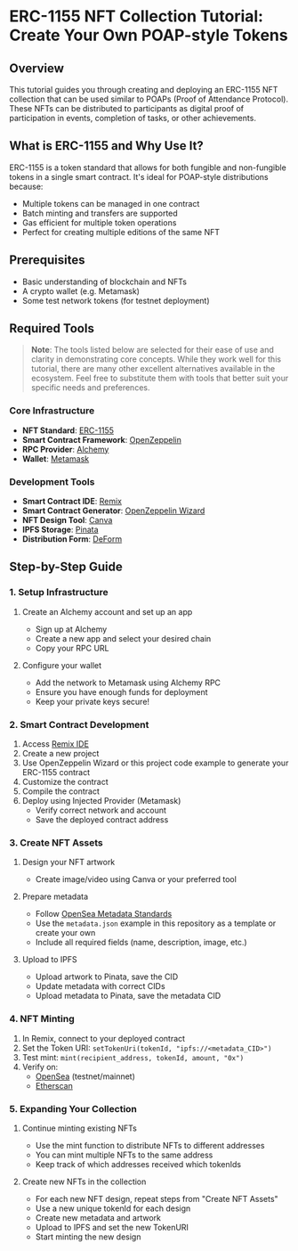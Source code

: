 # ERC-1155 NFT Collection Tutorial: Create Your Own POAP-style Tokens

## Overview
This tutorial guides you through creating and deploying an ERC-1155 NFT collection that can be used similar to POAPs (Proof of Attendance Protocol). These NFTs can be distributed to participants as digital proof of participation in events, completion of tasks, or other achievements.

## What is ERC-1155 and Why Use It?
ERC-1155 is a token standard that allows for both fungible and non-fungible tokens in a single smart contract. It's ideal for POAP-style distributions because:
- Multiple tokens can be managed in one contract
- Batch minting and transfers are supported
- Gas efficient for multiple token operations
- Perfect for creating multiple editions of the same NFT

## Prerequisites
- Basic understanding of blockchain and NFTs
- A crypto wallet (e.g. Metamask)
- Some test network tokens (for testnet deployment)

## Required Tools

> **Note**: The tools listed below are selected for their ease of use and clarity in demonstrating core concepts. While they work well for this tutorial, there are many other excellent alternatives available in the ecosystem. Feel free to substitute them with tools that better suit your specific needs and preferences.

### Core Infrastructure
- **NFT Standard**: [ERC-1155](https://ethereum.org/en/developers/docs/standards/tokens/erc-1155/)
- **Smart Contract Framework**: [OpenZeppelin](https://docs.openzeppelin.com/contracts/5.x/erc1155)
- **RPC Provider**: [Alchemy](https://www.alchemy.com/)
- **Wallet**: [Metamask](https://metamask.io/)

### Development Tools
- **Smart Contract IDE**: [Remix](https://remix.ethereum.org/)
- **Smart Contract Generator**: [OpenZeppelin Wizard](https://wizard.openzeppelin.com/#erc1155)
- **NFT Design Tool**: [Canva](https://www.canva.com/)
- **IPFS Storage**: [Pinata](https://pinata.cloud/)
- **Distribution Form**: [DeForm](https://app.deform.cc/)

## Step-by-Step Guide

### 1. Setup Infrastructure
1. Create an Alchemy account and set up an app
   - Sign up at Alchemy
   - Create a new app and select your desired chain
   - Copy your RPC URL

2. Configure your wallet
   - Add the network to Metamask using Alchemy RPC
   - Ensure you have enough funds for deployment
   - Keep your private keys secure!

### 2. Smart Contract Development
1. Access [Remix IDE](https://remix.ethereum.org/)
2. Create a new project
3. Use OpenZeppelin Wizard or this project code example to generate your ERC-1155 contract
4. Customize the contract
5. Compile the contract
6. Deploy using Injected Provider (Metamask)
   - Verify correct network and account
   - Save the deployed contract address

### 3. Create NFT Assets
1. Design your NFT artwork
   - Create image/video using Canva or your preferred tool

2. Prepare metadata
   - Follow [OpenSea Metadata Standards](https://docs.opensea.io/docs/metadata-standards)
   - Use the `metadata.json` example in this repository as a template or create your own
   - Include all required fields (name, description, image, etc.)

3. Upload to IPFS
   - Upload artwork to Pinata, save the CID
   - Update metadata with correct CIDs
   - Upload metadata to Pinata, save the metadata CID

### 4. NFT Minting
1. In Remix, connect to your deployed contract
2. Set the Token URI: `setTokenUri(tokenId, "ipfs://<metadata_CID>")`
3. Test mint: `mint(recipient_address, tokenId, amount, "0x")`
4. Verify on:
   - [OpenSea](https://opensea.io/) (testnet/mainnet)
   - [Etherscan](https://etherscan.io/)

### 5. Expanding Your Collection
1. Continue minting existing NFTs
   - Use the mint function to distribute NFTs to different addresses
   - You can mint multiple NFTs to the same address
   - Keep track of which addresses received which tokenIds

2. Create new NFTs in the collection
   - For each new NFT design, repeat steps from "Create NFT Assets"
   - Use a new unique tokenId for each design
   - Create new metadata and artwork
   - Upload to IPFS and set the new TokenURI
   - Start minting the new design










